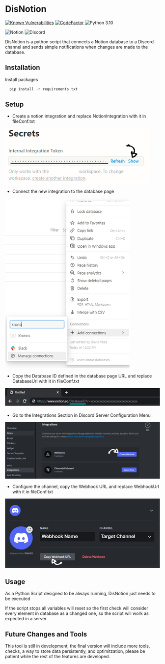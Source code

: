 
# DisNotion
[![Known Vulnerabilities](https://snyk.io/test/github/davidpm-19/DisNotion/badge.svg)](https://snyk.io/test/github/davidpm-19/DisNotion/badge.svg)
[![CodeFactor](https://www.codefactor.io/repository/github/davidpm-19/disnotion/badge)](https://www.codefactor.io/repository/github/davidpm-19/disnotion)
![Python 3.10](https://img.shields.io/badge/python-3.10-green.svg)

![Notion](https://img.shields.io/badge/Notion-%23000000.svg?style=for-the-badge&logo=notion&logoColor=white)
![Discord](https://img.shields.io/badge/Discord-%235865F2.svg?style=for-the-badge&logo=discord&logoColor=white)

DisNotion is a python script that connects a Notion database to a Discord channel and sends simple notifications when changes are made to the database.


## Installation

Install packages

```python
  pip install -r requirements.txt
```


    
## Setup

- Create a notion integration and replace NotionIntegration with it in fileConf.txt

![IntegrationToken](https://raw.githubusercontent.com/davidpm-19/DisNotion/rmePics/notionKey.PNG)

- Connect the new integration to the database page

![Share Integration](https://raw.githubusercontent.com/davidpm-19/DisNotion/rmePics/notionInvite.PNG) 

- Copy the Database ID defined in the database page URL and replace DatabaseUrl with it in fileConf.txt

![url](https://raw.githubusercontent.com/davidpm-19/DisNotion/rmePics/url.PNG)

- Go to the Integrations Section in Discord Server Configuration Menu

![Discord Menu](https://raw.githubusercontent.com/davidpm-19/DisNotion/rmePics/discord%20main%20menu.PNG)

- Configure the channel, copy the Webhook URL and replace WebhookUrl with it in fileConf.txt

![Webhook](https://raw.githubusercontent.com/davidpm-19/DisNotion/rmePics/discord%20wh.PNG)


## Usage

As a Python Script designed to be always running, DisNotion just needs to be executed

If the script stops all variables will reset so the first check will consider every element in database as a changed one, so the script will work as expected in a server.

## Future Changes and Tools

This tool is still in development, the final version will include more tools, checks, a way to store data persistently, and optimitzation, please be patient while the rest of the features are developed.

